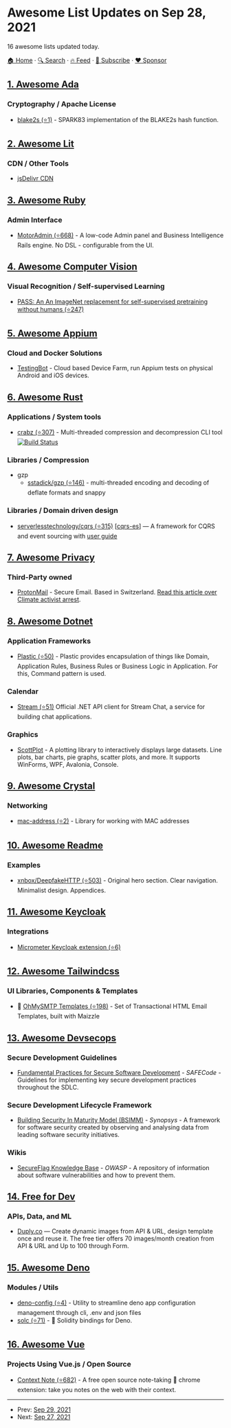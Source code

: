 # Awesome List Updates on Sep 28, 2021

16 awesome lists updated today.

[🏠 Home](/README.md) · [🔍 Search](https://www.trackawesomelist.com/search/) · [🔥 Feed](https://www.trackawesomelist.com/rss.xml) · [📮 Subscribe](https://trackawesomelist.us17.list-manage.com/subscribe?u=d2f0117aa829c83a63ec63c2f&id=36a103854c) · [❤️  Sponsor](https://github.com/sponsors/theowenyoung)



## [1. Awesome Ada](/content/ohenley/awesome-ada/README.md)

### Cryptography / Apache License

*   [blake2s (⭐1)](https://github.com/lkujaw/blake2s) - SPARK83 implementation of the BLAKE2s hash function.

## [2. Awesome Lit](/content/web-padawan/awesome-lit/README.md)

### CDN / Other Tools

*   [jsDelivr CDN](https://cdn.jsdelivr.net/npm/lit/+esm)

## [3. Awesome Ruby](/content/markets/awesome-ruby/README.md)

### Admin Interface

*   [MotorAdmin (⭐668)](https://github.com/motor-admin/motor-admin-rails) - A low-code Admin panel and Business Intelligence Rails engine. No DSL - configurable from the UI.

## [4. Awesome Computer Vision](/content/jbhuang0604/awesome-computer-vision/README.md)

### Visual Recognition / Self-supervised Learning

*   [PASS: An An ImageNet replacement for self-supervised pretraining without humans (⭐247)](https://github.com/yukimasano/PASS)

## [5. Awesome Appium](/content/SrinivasanTarget/awesome-appium/README.md)

### Cloud and Docker Solutions

*   [TestingBot](https://testingbot.com) - Cloud based Device Farm, run Appium tests on physical Android and iOS devices.

## [6. Awesome Rust](/content/rust-unofficial/awesome-rust/README.md)

### Applications / System tools

*   [crabz (⭐307)](https://github.com/sstadick/crabz) - Multi-threaded compression and decompression CLI tool [![Build Status](https://github.com/sstadick/crabz/workflows/Check/badge.svg)](https://github.com/sstadick/crabz/actions?query=workflow%3ACheck)

### Libraries / Compression

*   gzp
    *   [sstadick/gzp (⭐146)](https://github.com/sstadick/gzp/) - multi-threaded encoding and decoding of deflate formats and snappy

### Libraries / Domain driven design

*   [serverlesstechnology/cqrs (⭐315)](https://github.com/serverlesstechnology/cqrs) \[[cqrs-es](https://crates.io/crates/cqrs-es)] — A framework for CQRS and event sourcing with [user guide](https://doc.rust-cqrs.org/)

## [7. Awesome Privacy](/content/pluja/awesome-privacy/README.md)

### Third-Party owned

*   [ProtonMail](https://protonmail.com/) - Secure Email. Based in Switzerland. [Read this article over Climate activist arrest](https://protonmail.com/blog/climate-activist-arrest/).

## [8. Awesome Dotnet](/content/quozd/awesome-dotnet/README.md)

### Application Frameworks

*   [Plastic (⭐50)](https://github.com/sang-hyeon/Plastic) - Plastic provides encapsulation of things like Domain, Application Rules, Business Rules or Business Logic in Application. For this, Command pattern is used.

### Calendar

*   [Stream (⭐51)](https://github.com/GetStream/stream-chat-net) Official .NET API client for Stream Chat, a service for building chat applications.

### Graphics

*   [ScottPlot](https://swharden.com/scottplot/) - A plotting library to interactively displays large datasets. Line plots, bar charts, pie graphs, scatter plots, and more. It supports WinForms, WPF, Avalonia, Console.

## [9. Awesome Crystal](/content/veelenga/awesome-crystal/README.md)

### Networking

*   [mac-address (⭐2)](https://github.com/automatico/mac-address) - Library for working with MAC addresses

## [10. Awesome Readme](/content/matiassingers/awesome-readme/README.md)

### Examples

*   [xnbox/DeepfakeHTTP (⭐503)](https://github.com/xnbox/DeepfakeHTTP#readme) - Original hero section. Clear navigation. Minimalist design. Appendices.

## [11. Awesome Keycloak](/content/thomasdarimont/awesome-keycloak/README.md)

### Integrations

*   [Micrometer Keycloak extension (⭐6)](https://github.com/micrometer-metrics/micrometer-keycloak)

## [12. Awesome Tailwindcss](/content/aniftyco/awesome-tailwindcss/README.md)

### UI Libraries, Components & Templates

*   📁 [OhMySMTP Templates (⭐198)](https://github.com/ohmysmtp/templates) - Set of Transactional HTML Email Templates, built with Maizzle

## [13. Awesome Devsecops](/content/TaptuIT/awesome-devsecops/README.md)

### Secure Development Guidelines

*   [Fundamental Practices for Secure Software Development](https://safecode.org/wp-content/uploads/2018/03/SAFECode_Fundamental_Practices_for_Secure_Software_Development_March_2018.pdf) - *SAFECode* - Guidelines for implementing key secure development practices throughout the SDLC.

### Secure Development Lifecycle Framework

*   [Building Security In Maturity Model (BSIMM)](https://www.bsimm.com/framework.html) - *Synopsys* - A framework for software security created by observing and analysing data from leading software security initiatives.

### Wikis

*   [SecureFlag Knowledge Base](https://knowledge-base.secureflag.com/) - *OWASP* - A repository of information about software vulnerabilities and how to prevent them.

## [14. Free for Dev](/content/ripienaar/free-for-dev/README.md)

### APIs, Data, and ML

*   [Duply.co](https://duply.co) — Create dynamic images from API & URL, design template once and reuse it. The free tier offers 70 images/month creation from API & URL and Up to 100 through Form.

## [15. Awesome Deno](/content/denolib/awesome-deno/README.md)

### Modules / Utils

*   [deno-config (⭐4)](https://github.com/yooneskh/deno-config) - Utility to streamline deno app configuration management through cli, .env and json files
*   [solc (⭐71)](https://github.com/deno-web3/solc) - 💎 Solidity bindings for Deno.

## [16. Awesome Vue](/content/vuejs/awesome-vue/README.md)

### Projects Using Vue.js / Open Source

*   [Context Note (⭐682)](https://github.com/betterRunner/context-note) - A free open source note-taking 📝 chrome extension: take you notes on the web with their context.

---

- Prev: [Sep 29, 2021](/content/2021/09/29/README.md)
- Next: [Sep 27, 2021](/content/2021/09/27/README.md)